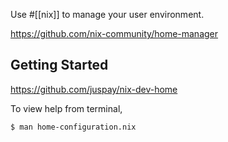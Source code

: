 Use #[[nix]] to manage your user environment.

https://github.com/nix-community/home-manager

## Getting Started

https://github.com/juspay/nix-dev-home

To view help from terminal,

```sh
$ man home-configuration.nix
```